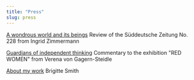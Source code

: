 ```yaml
---
title: "Press"
slug: press
---
```


[A wondrous world and its beings](http://brigitte-smith.com/english/press/sueddeutscheeng.html)
Review of the Süddeutsche Zeitung No. 228 from Ingrid Zimmermann

[Guardians of independent thinking](http://brigitte-smith.com/english/press/gagerneng.html)
Commentary to the exhibition "RED WOMEN" from Verena von Gagern-Steidle

[About my work](http://brigitte-smith.com/english/press/brigitteeng.html)
Brigitte Smith
